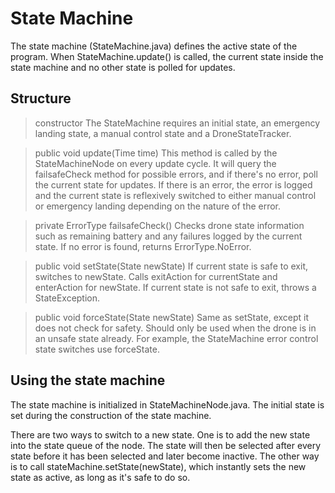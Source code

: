 # State Machine #

The state machine (StateMachine.java) defines the active state of the program. When StateMachine.update() is called, the current state inside the state machine and no other state is polled for updates.

## Structure ##

> constructor
The StateMachine requires an initial state, an emergency landing state, a manual control state and a DroneStateTracker.

> public void update(Time time)
This method is called by the StateMachineNode on every update cycle. It will query the failsafeCheck method for possible errors, and if there's no error, poll the current state for updates. If there is an error, the error is logged and the current state is reflexively switched to either manual control or emergency landing depending on the nature of the error.

> private ErrorType failsafeCheck()
Checks drone state information such as remaining battery and any failures logged by the current state. If no error is found, returns ErrorType.NoError.

> public void setState(State newState)
If current state is safe to exit, switches to newState. Calls exitAction for currentState and enterAction for newState. If current state is not safe to exit, throws a StateException.

> public void forceState(State newState)
Same as setState, except it does not check for safety. Should only be used when the drone is in an unsafe state already. For example, the StateMachine error control state switches use forceState.

## Using the state machine ##

The state machine is initialized in StateMachineNode.java. The initial state is set during the construction of the state machine.

There are two ways to switch to a new state. One is to add the new state into the state queue of the node. The state will then be selected after every state before it has been selected and later become inactive. The other way is to call stateMachine.setState(newState), which instantly sets the new state as active, as long as it's safe to do so.
